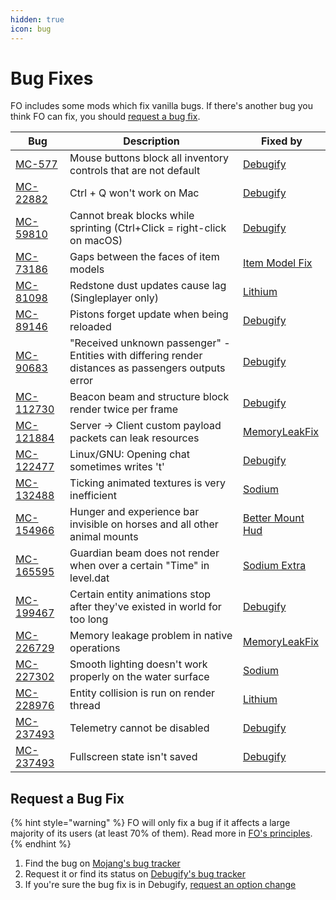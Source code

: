 ```yaml
---
hidden: true
icon: bug
---
```


# Bug Fixes

FO includes some mods which fix vanilla bugs. If there's another bug you think FO can fix, you should [request a bug fix](bugs.md#request-a-bug-fix).

| Bug                                                   | Description                                                                                         | Fixed by                                                                      |
| ----------------------------------------------------- | --------------------------------------------------------------------------------------------------- | ----------------------------------------------------------------------------- |
| [MC-577](https://bugs.mojang.com/browse/MC-577)       | Mouse buttons block all inventory controls that are not default                                     | [Debugify](https://curseforge.com/minecraft/mc-mods/debugify)                 |
| [MC-22882](https://bugs.mojang.com/browse/MC-22882)   | Ctrl + Q won't work on Mac                                                                          | [Debugify](https://curseforge.com/minecraft/mc-mods/debugify)                 |
| [MC-59810](https://bugs.mojang.com/browse/MC-59810)   | Cannot break blocks while sprinting (Ctrl+Click = right-click on macOS)                             | [Debugify](https://curseforge.com/minecraft/mc-mods/debugify)                 |
| [MC-73186](https://bugs.mojang.com/browse/MC-73186)   | Gaps between the faces of item models                                                               | [Item Model Fix](https://curseforge.com/minecraft/mc-mods/item-model-fix)     |
| [MC-81098](https://bugs.mojang.com/browse/MC-81098)   | Redstone dust updates cause lag (Singleplayer only)                                                 | [Lithium](https://curseforge.com/minecraft/mc-mods/lithium)                   |
| [MC-89146](https://bugs.mojang.com/browse/MC-89146)   | Pistons forget update when being reloaded                                                           | [Debugify](https://curseforge.com/minecraft/mc-mods/debugify)                 |
| [MC-90683](https://bugs.mojang.com/browse/MC-90683)   | "Received unknown passenger" - Entities with differing render distances as passengers outputs error | [Debugify](https://curseforge.com/minecraft/mc-mods/debugify)                 |
| [MC-112730](https://bugs.mojang.com/browse/MC-112730) | Beacon beam and structure block render twice per frame                                              | [Debugify](https://curseforge.com/minecraft/mc-mods/debugify)                 |
| [MC-121884](https://bugs.mojang.com/browse/MC-121884) | Server → Client custom payload packets can leak resources                                           | [MemoryLeakFix](https://curseforge.com/minecraft/mc-mods/memoryleakfix)       |
| [MC-122477](https://bugs.mojang.com/browse/MC-122477) | Linux/GNU: Opening chat sometimes writes 't'                                                        | [Debugify](https://curseforge.com/minecraft/mc-mods/debugify)                 |
| [MC-132488](https://bugs.mojang.com/browse/MC-132488) | Ticking animated textures is very inefficient                                                       | [Sodium](https://curseforge.com/minecraft/mc-mods/sodium)                     |
| [MC-154966](https://bugs.mojang.com/browse/MC-154966) | Hunger and experience bar invisible on horses and all other animal mounts                           | [Better Mount Hud](https://curseforge.com/minecraft/mc-mods/better-mount-hud) |
| [MC-165595](https://bugs.mojang.com/browse/MC-165595) | Guardian beam does not render when over a certain "Time" in level.dat                               | [Sodium Extra](https://curseforge.com/minecraft/mc-mods/sodium-extra)         |
| [MC-199467](https://bugs.mojang.com/browse/MC-199467) | Certain entity animations stop after they've existed in world for too long                          | [Debugify](https://curseforge.com/minecraft/mc-mods/debugify)                 |
| [MC-226729](https://bugs.mojang.com/browse/MC-226729) | Memory leakage problem in native operations                                                         | [MemoryLeakFix](https://curseforge.com/minecraft/mc-mods/memoryleakfix)       |
| [MC-227302](https://bugs.mojang.com/browse/MC-227302) | Smooth lighting doesn't work properly on the water surface                                          | [Sodium](https://curseforge.com/minecraft/mc-mods/sodium)                     |
| [MC-228976](https://bugs.mojang.com/browse/MC-228976) | Entity collision is run on render thread                                                            | [Lithium](https://curseforge.com/minecraft/mc-mods/lithium)                   |
| [MC-237493](https://bugs.mojang.com/browse/MC-237493) | Telemetry cannot be disabled                                                                        | [Debugify](https://curseforge.com/minecraft/mc-mods/debugify)                 |
| [MC-237493](https://bugs.mojang.com/browse/MC-263865) | Fullscreen state isn't saved                                                                        | [Debugify](https://curseforge.com/minecraft/mc-mods/debugify)                 |

## Request a Bug Fix

{% hint style="warning" %}
FO will only fix a bug if it affects a large majority of its users (at least 70% of them). Read more in [FO's principles](../about/).
{% endhint %}

1. Find the bug on [Mojang's bug tracker](https://bugs.mojang.com/projects/MC/issues?filter=allopenissues)
2. Request it or find its status on [Debugify's bug tracker](https://github.com/W-OVERFLOW/Debugify/issues)
3. If you're sure the bug fix is in Debugify, [request an option change](https://github.com/Fabulously-Optimized/fabulously-optimized/issues/new?labels=option&template=setting-request.yml)
